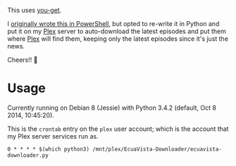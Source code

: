 This uses [you-get](https://you-get.org/).

I [originally wrote this in PowerShell](https://github.com/VertigoRay/Download-EcuaVisa/blob/7123b6c918a6e44d28c6709f3a79d23d73c68d2c/Download-EcuaVisa.ps1), but opted to re-write it in Python and put it on my [Plex](http://plex.tv) server to auto-download the latest episodes and put them where [Plex](http://plex.tv) will find them, keeping only the latest episodes since it's just the news.

Cheers!! :beers:

# Usage

Currently running on Debian 8 (Jessie) with Python 3.4.2 (default, Oct  8 2014, 10:45:20).

This is the `crontab` entry on the `plex` user account; which is the account that my Plex server services run as.

```crontab
0 * * * * $(which python3) /mnt/plex/EcuaVista-Downloader/ecuavista-downloader.py
```
